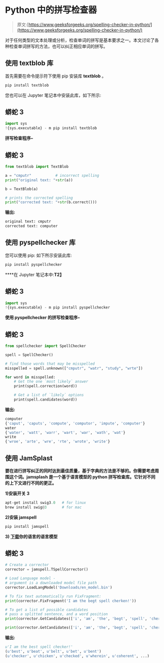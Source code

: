 # Python 中的拼写检查器

> 原文:[https://www.geeksforgeeks.org/spelling-checker-in-python/](https://www.geeksforgeeks.org/spelling-checker-in-python/)

对于任何类型的文本处理或分析，检查单词的拼写是基本要求之一。本文讨论了各种检查单词拼写的方法，也可以纠正相应单词的拼写。

## 使用 textblob 库

首先需要在命令提示符下使用 pip 安装库 **textblob** 。

```py
pip install textblob

```

您也可以在 Jupyter 笔记本中安装此库，如下所示:

## 蟒蛇 3

```py
import sys
!{sys.executable} - m pip install textblob
```

**拼写检查程序–**

## 蟒蛇 3

```py
from textblob import TextBlob

a = "cmputr"           # incorrect spelling
print("original text: "+str(a))

b = TextBlob(a)

# prints the corrected spelling
print("corrected text: "+str(b.correct()))
```

**输出:**

```py
original text: cmputr
corrected text: computer

```

## 使用 pyspellchecker 库

您可以使用 pip: 如下所示安装此库:

```py
pip install pyspellchecker 
```

****在 Jupyter 笔记本中:**T2】**

## **蟒蛇 3**

```py
import sys
!{sys.executable} - m pip install pyspellchecker
```

 ****使用 pyspellchecker 的拼写检查程序–**** 

## **蟒蛇 3**

```py
from spellchecker import SpellChecker

spell = SpellChecker()

# find those words that may be misspelled
misspelled = spell.unknown(["cmputr", "watr", "study", "wrte"])

for word in misspelled:
    # Get the one `most likely` answer
    print(spell.correction(word))

    # Get a list of `likely` options
    print(spell.candidates(word))
```

****输出:**** 

```py
computer
{'caput', 'caputs', 'compute', 'computor', 'impute', 'computer'}
water
{'water', 'watt', 'warr', 'wart', 'war', 'wath', 'wat'}
write
{'wroe', 'arte', 'wre', 'rte', 'wrote', 'write'} 
```

## **使用 JamSplast**

**要在进行拼写纠正的同时达到最佳质量，基于字典的方法是不够的。你需要考虑周围这个词。jamsplash 是一个基于语言模型的 python 拼写检查库。它针对不同的上下文进行不同的更正。**

**1)安装开关 3**

```py
apt-get install swig3.0   # for linux
brew install swig@3       # for mac 
```

**2)安装 jamspell**

```py
pip install jamspell 
```

**3) [下载](https://github.com/bakwc/JamSpell#download-models)你的语言的语言模型**

## **蟒蛇 3**

```py
# Create a corrector
corrector = jamspell.TSpellCorrector()

# Load Language model -
# argument is a downloaded model file path
corrector.LoadLangModel('Downloads/en_model.bin')

# To fix text automatically run FixFragment:
print(corrector.FixFragment('I am the begt spell cherken!'))

# To get a list of possible candidates
# pass a splitted sentence, and a word position
print(corrector.GetCandidates(['i', 'am', 'the', 'begt', 'spell', 'cherken'], 3))

print(corrector.GetCandidates(['i', 'am', 'the', 'begt', 'spell', 'cherken'], 5))
```

****输出:****

```py
u'I am the best spell checker!'
(u'best', u'beat', u'belt', u'bet', u'bent')
(u'checker', u'chicken', u'checked', u'wherein', u'coherent', ...) 
```